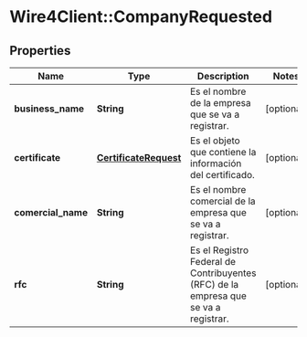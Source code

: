 # Wire4Client::CompanyRequested

## Properties
Name | Type | Description | Notes
------------ | ------------- | ------------- | -------------
**business_name** | **String** | Es el nombre de la empresa que se va a registrar. | [optional] 
**certificate** | [**CertificateRequest**](CertificateRequest.md) | Es el objeto que contiene la información del certificado. | [optional] 
**comercial_name** | **String** | Es el nombre comercial de la empresa que se va a registrar. | [optional] 
**rfc** | **String** | Es el Registro Federal de Contribuyentes (RFC) de la empresa que se va a registrar. | [optional] 


